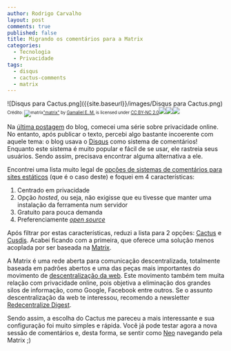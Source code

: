 ```yaml
---
author: Rodrigo Carvalho
layout: post
comments: true
published: false
title: Migrando os comentários para a Matrix
categories:
  - Tecnologia
  - Privacidade
tags:
  - disqus
  - cactus-comments
  - matrix
---
```

![Disqus para Cactus.png]({{site.baseurl}}/images/Disqus para Cactus.png)
<sup><sub>Crédito: ![matrix](https://live.staticflickr.com/3070/2564208746_df3c98169e_b.jpg)["matrix"](https://www.flickr.com/photos/21936312@N08/2564208746) by [Gamaliel E. M.](https://www.flickr.com/photos/21936312@N08) is licensed under [CC BY-NC 2.0](https://creativecommons.org/licenses/by-nc/2.0/?ref=openverse&atype=html)[![](https://search.creativecommons.org/static/img/cc_icon.svg?image_id=ef2a8579-e8fb-4f90-81e8-b2a408fbea72)![](https://search.creativecommons.org/static/img/cc-by_icon.svg)![](https://search.creativecommons.org/static/img/cc-nc_icon.svg)](https://creativecommons.org/licenses/by-nc/2.0/?ref=openverse&atype=html)</sub></sup>

Na [última postagem](medidas-de-privacidade-que-nao-vao-dificultar-sua-vida) do blog, comecei uma série sobre privacidade online. No entanto, após publicar o texto, percebi algo bastante incoerente com aquele tema: o blog usava o [Disqus](https://disqus.com/) como sistema de comentários! Enquanto este sistema é muito popular e fácil de se usar, ele rastreia seus usuários. Sendo assim, precisava encontrar alguma alternativa a ele.

<!-- more -->

Encontrei uma lista muito legal de [opções de sistemas de comentários para sites estáticos](https://cloudcannon.com/community/jamstack-ecosystem/commenting/) (que é o caso deste) e foquei em 4 características:
1. Centrado em privacidade
1. Opção _hosted_, ou seja, não exigisse que eu tivesse que manter uma instalação da ferramenta num servidor
1. Gratuito para pouca demanda
1. Preferenciamente [_open source_](https://pt.wikipedia.org/wiki/C%C3%B3digo_aberto)

Após filtrar por estas características, reduzi a lista para 2 opções: [Cactus](https://cactus.chat/) e [Cusdis](https://cusdis.com/). Acabei ficando com a primeira, que oferece  uma solução menos acoplada por ser baseada na [Matrix](https://matrix.org/).

A Matrix é uma rede aberta para comunicação descentralizada, totalmente baseada em padrões abertos e uma das peças mais importantes do movimento de [descentralização da web](https://pt.wikipedia.org/wiki/Descentraliza%C3%A7%C3%A3o_da_Web). Este movimento também tem muita relação com privacidade online, pois objetiva a eliminação dos grandes silos de informação, como Google, Facebook entre outros. Se o assunto descentralização da web te interessou, recomendo a newsletter [Redecentralize Digest](https://redecentralize.org/redigest/).

Sendo assim, a escolha do Cactus me pareceu a mais interessante e sua configuração foi muito simples e rápida. Você já pode testar agora a nova sessão de comentários e, desta forma, se sentir como [Neo](https://duckduckgo.com/?q=neo+matrix&atb=v211-1&iax=images&ia=images) navegando pela Matrix ;)


